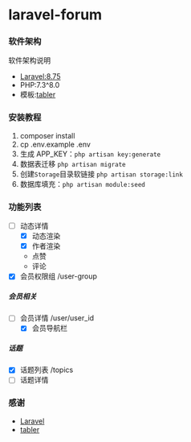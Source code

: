 # laravel-forum

### 软件架构
软件架构说明
- [Laravel:8.75](https://github.com/laravel)
- PHP:7.3^8.0
- 模板:[tabler](https://github.com/tabler/tabler)


### 安装教程
1. composer install
2. cp .env.example .env
3. 生成 APP_KEY：`php artisan key:generate`
4. 数据表迁移 `php artisan migrate`
5. 创建`Storage`目录软链接 `php artisan storage:link`
6. 数据库填充：`php artisan module:seed`

### 功能列表
- [ ] 动态详情
  - [X] 动态渲染
  - [X] 作者渲染
  - 点赞
  - 评论
- [X] 会员权限组 /user-group

##### 会员相关
- [ ] 会员详情 /user/user_id
  - [X] 会员导航栏

##### 话题
- [X] 话题列表 /topics
- [ ] 话题详情

### 感谢
- [Laravel](https://github.com/laravel)
- [tabler](https://github.com/tabler/tabler)
